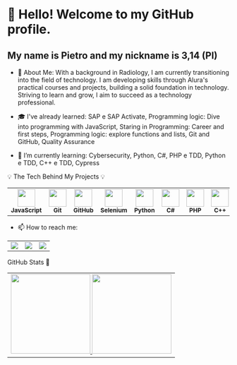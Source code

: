# 👋 Hello! Welcome to my GitHub profile.
## My name is Pietro and my nickname is 3,14 (PI)
- 💬 About Me: With a background in Radiology, I am currently transitioning into the field of technology. I am developing skills through Alura's practical courses and projects, building a solid foundation in technology. Striving to learn and grow, I aim to succeed as a technology professional.

- 🎓 I've already learned: SAP e SAP Activate, Programming logic: Dive into programming with JavaScript, Staring in Programming: Career and first steps, Programming logic: explore functions and lists, Git and GitHub, Quality Assurance
- 📘 I’m currently learning:
   Cybersecurity, Python, C#, PHP e TDD, Python e TDD, C++ e TDD, Cypress

💡 The Tech Behind My Projects 💡

<p align="center">
  <div align="center">
    <table>
      <tr>
        <td align="center">
          <img src="https://cdn.jsdelivr.net/gh/devicons/devicon/icons/javascript/javascript-original.svg" width="40"/><br/>
          <sub><strong>JavaScript</strong></sub>
        </td>
        <td align="center">
          <img src="https://cdn.jsdelivr.net/gh/devicons/devicon/icons/git/git-original.svg" width="40"/><br/>
          <sub><strong>Git</strong></sub>
        </td>
        <td align="center">
          <img src="https://cdn.jsdelivr.net/gh/devicons/devicon/icons/github/github-original.svg" width="40"/><br/>
          <sub><strong>GitHub</strong></sub>
        </td>
        <td align="center">
          <img src="https://cdn.jsdelivr.net/gh/devicons/devicon/icons/selenium/selenium-original.svg" width="40"/><br/>
          <sub><strong>Selenium</strong></sub>
        </td>
        <td align="center">
          <img src="https://cdn.jsdelivr.net/gh/devicons/devicon/icons/python/python-original.svg" width="40"/><br/>
          <sub><strong>Python</strong></sub>
        </td>
        <td align="center">
          <img src="https://cdn.jsdelivr.net/gh/devicons/devicon/icons/csharp/csharp-original.svg" width="40"/><br/>
          <sub><strong>C#</strong></sub>
        </td>
        <td align="center">
          <img src="https://cdn.jsdelivr.net/gh/devicons/devicon/icons/php/php-original.svg" width="40"/><br/>
          <sub><strong>PHP</strong></sub>
        </td>
        <td align="center">
          <img src="https://cdn.jsdelivr.net/gh/devicons/devicon/icons/cplusplus/cplusplus-original.svg" width="40"/><br/>
          <sub><strong>C++</strong></sub>
        </td>
      </tr>
    </table>
  </div>
</p>

   
  
    


        
- 📫 How to reach me: 
<p align="center">
  <div align="center">
    <table>
      <tr>
        <td align="center">
          <a href="https://www.linkedin.com/in/pietro-silva-208a09205?utm_source=share&utm_campaign=share_via&utm_content=profile&utm_medium=ios_app" target="_blank">
            <img loading="lazy" src="https://img.shields.io/badge/-LinkedIn-%230077B5?style=for-the-badge&logo=linkedin&logoColor=white" target="_blank">
          </a>
        </td>
        <td align="center">
          <a href="https://instagram.com/pietro_silva99_" target="_blank">
            <img loading="lazy" src="https://img.shields.io/badge/-Instagram-%23E4405F?style=for-the-badge&logo=instagram&logoColor=white" target="_blank">
          </a>
        </td>
        <td align="center">
          <a href="mailto:ribeiropietro99@gmail.com">
            <img loading="lazy" src="https://img.shields.io/badge/Gmail-D14836?style=for-the-badge&logo=gmail&logoColor=white" target="_blank">
          </a>
        </td>
      </tr>
    </table>
  </div>
</p>
 <div>
<div>
  
   GitHub Stats 🚀
   <p align="center">
  <div align="center">
    <table>
      <tr>
        <td align="center">
   <a href="https://github.com/PietroSilva642">
    <img loading="lazy" height="180em" src="https://github-readme-stats.vercel.app/api/top-langs/?username=PietroSilva642&layout=compact&langs_count=7&theme=dracula"/>
  </a>
  <a href="https://github.com/PietroSilva642">
    <img loading="lazy" height="180em" src="https://github-readme-stats.vercel.app/api?username=PietroSilva642&show_icons=true&theme=dracula&include_all_commits=true&count_private=true"/>
  </a>
</div>
 
  
  
  


   
            
          

            
          
  
          
                  
          
          
          
            

<!--
**PietroSilva642/PietroSilva642** is a ✨ _special_ ✨ repository because its `README.md` (this file) appears on your GitHub profile.

Here are some ideas to get you started:

- 📘 I´m currently learning 
- 👯 I’m looking to collaborate on ...
- 🤔 I’m looking for help with ...
- 💬 Ask me about ...
- 📫 How to reach me: ...
- 😄 Pronouns: ...
- ⚡ Fun fact: ...
-->
